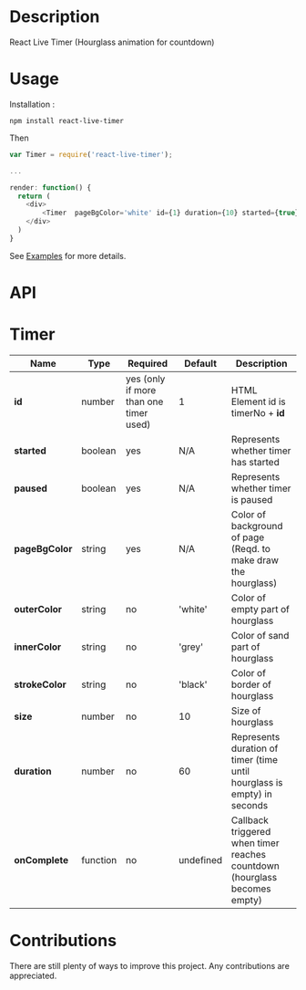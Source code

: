 Description
===============================
React Live Timer (Hourglass animation for countdown)

Usage
===============================

Installation :
```
npm install react-live-timer
```

Then
```javascript
var Timer = require('react-live-timer');

...

render: function() {
  return (
  	<div>
  		<Timer  pageBgColor='white' id={1} duration={10} started={true} paused={false} />
  	</div>
  )
}
```
See [Examples](examples/) for more details.

API
===============================

Timer
========

| Name | Type | Required | Default | Description |
| --- | --- | --- | --- | --- |
| **id**   | number  | yes (only if more than one timer used) | 1 | HTML Element id is timerNo + **id**|
| **started**   | boolean  | yes | N/A | Represents whether timer has started |
| **paused**   | boolean  | yes | N/A | Represents whether timer is paused |
| **pageBgColor**   | string  | yes | N/A | Color of background of page (Reqd. to make draw the hourglass)|
| **outerColor**   | string  | no | 'white' | Color of empty part of hourglass|
| **innerColor**   | string  | no | 'grey' | Color of sand part of hourglass|
| **strokeColor**   | string  | no | 'black' | Color of border of hourglass|
| **size**   | number  | no | 10 | Size of hourglass|
| **duration** | number  | no | 60 | Represents duration of timer (time until hourglass is empty) in seconds |
| **onComplete**   | function  | no | undefined | Callback triggered when timer reaches countdown (hourglass becomes empty) |

Contributions
===============================
There are still plenty of ways to improve this project. Any contributions are appreciated.
